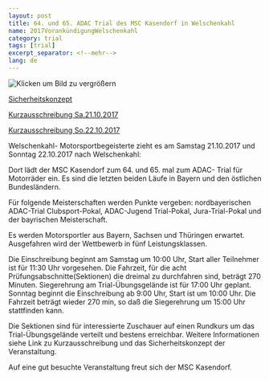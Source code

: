 ```yaml
---
layout: post
title: 64. und 65. ADAC Trial des MSC Kasendorf in Welschenkahl
name: 2017VorankündigungWelschenkahl
category: trial
tags: [trial]
excerpt_separator: <!--mehr-->
lang: de
---
```


![Klicken um Bild zu vergrößern](/download/2017Plakat2017.jpg)

[Sicherheitskonzept](/download/2017_Sicherheitskonzept_Internet.pdf)

[Kurzausschreibung Sa.21.10.2017](/download/20171021KurzausschreibungWelschenkahl.pdf)

[Kurzausschreibung So.22.10.2017](/download/20171022KurzausschreibungWelschenkahl.pdf)

<!--mehr-->

Welschenkahl- Motorsportbegeisterte zieht es am Samstag 21.10.2017 und Sonntag 22.10.2017 nach Welschenkahl:

Dort lädt der MSC Kasendorf zum 64. und 65. mal zum ADAC- Trial für Motorräder ein.
Es sind die letzten beiden Läufe in Bayern und den östlichen Bundesländern.

Für folgende Meisterschaften werden Punkte vergeben: 
nordbayerischen ADAC-Trial Clubsport-Pokal, ADAC-Jugend Trial-Pokal, Jura-Trial-Pokal und der bayrischen Meisterschaft.

Es werden Motorsportler aus Bayern, Sachsen und Thüringen erwartet. Ausgefahren wird der Wettbewerb in fünf Leistungsklassen.

Die Einschreibung beginnt am Samstag um 10:00 Uhr, Start aller Teilnehmer ist für 11:30 Uhr vorgesehen.
Die Fahrzeit, für die acht Prüfungsabschnitte(Sektionen) die dreimal zu durchfahren sind, beträgt 270 Minuten.
Siegerehrung am Trial-Übungsgelände ist für 17:00 Uhr geplant.
Sonntag beginnt die Einschreibung ab 9:00 Uhr, Start ist um 10:00 Uhr.
Die Fahrzeit beträgt wieder 270 min, so daß die Siegerehrung um 15:00 Uhr stattfinden kann.

Die Sektionen sind für interessierte Zuschauer auf einen Rundkurs um das Trial-Übungsgelände verteilt und bestens erreichbar.
Weitere Informationen siehe Link zu Kurzausschreibung und das Sicherheitskonzept der Veranstaltung.

Auf eine gut besuchte Veranstaltung freut sich der MSC Kasendorf.
